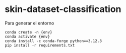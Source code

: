 # skin-dataset-classification  

Para generar el entorno

``` 
conda create -n {env}  
conda activate {env}  
conda install -c conda-forge python==3.12.3  
pip install -r requirements.txt  
``` 
